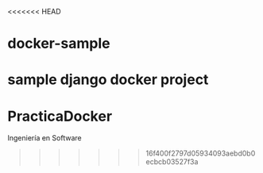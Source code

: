 <<<<<<< HEAD
# docker-sample
sample django docker project
=======
# PracticaDocker
Ingeniería en Software
>>>>>>> 16f400f2797d05934093aebd0b0ecbcb03527f3a
